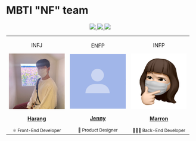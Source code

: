 # MBTI "NF" team

<p align="center">
  <a href="https://blog.naver.com/nf-team">
    <img src="https://img.shields.io/badge/Blog-03C75A?style=flat-square&logo=Naver&logoColor=white"/>
  </a>
  <a href="#">
    <img src="https://img.shields.io/badge/Notion-000000?style=flat-square&logo=notion&logoColor=#000000"/>
  </a>
  <a href="https://hits.seeyoufarm.com">
    <img src="https://hits.seeyoufarm.com/api/count/incr/badge.svg?url=https%3A%2F%2Fgithub.com%2Fmbti-nf-team&count_bg=%2379C83D&title_bg=%23555555&icon=&icon_color=%23E7E7E7&title=hits&edge_flat=false"/>
  </a>
</p>

<table>
  <tr>
    <td align="center">
        <p>INFJ</p>
      <a href="https://github.com/saseungmin">
        <img src="../images/harang-profile.jpeg" width="150x;" alt=""/>
        <br />
        <p>
          <b>Harang</b>
        </p>
      </a>
      <small>⚛️ Front-End Developer</small>
    </td>
    <td align="center">
    <p>ENFP</p><a href="https://github.com/jooseyoung"><img src="../images/mock-profile.png" width="150px;" alt=""/><br /><p><b>Jenny</b></p></a><small>🎨 Product Designer</small>
    </td>
    <td align="center"><p>INFP</p><a href="https://github.com/ejolie"><img src="../images/marron-profile.png" width="150px;" alt=""/><br /><p><b>Marron</b></p></a><small>👩🏻‍💻 Back-End Developer</small></td>
  </tr>
</table>
